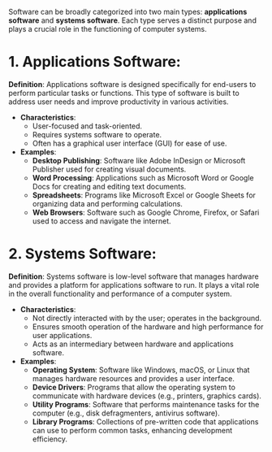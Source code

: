 Software can be broadly categorized into two main types: **applications software** and **systems software**. Each type serves a distinct purpose and plays a crucial role in the functioning of computer systems.
# 1. Applications Software:
**Definition**: Applications software is designed specifically for end-users to perform particular tasks or functions. This type of software is built to address user needs and improve productivity in various activities.
- **Characteristics**:
    - User-focused and task-oriented.
    - Requires systems software to operate.
    - Often has a graphical user interface (GUI) for ease of use.
- **Examples**:
    - **Desktop Publishing**: Software like Adobe InDesign or Microsoft Publisher used for creating visual documents.
    - **Word Processing**: Applications such as Microsoft Word or Google Docs for creating and editing text documents.
    - **Spreadsheets**: Programs like Microsoft Excel or Google Sheets for organizing data and performing calculations.
    - **Web Browsers**: Software such as Google Chrome, Firefox, or Safari used to access and navigate the internet.
# 2. Systems Software:
**Definition**: Systems software is low-level software that manages hardware and provides a platform for applications software to run. It plays a vital role in the overall functionality and performance of a computer system.
- **Characteristics**:
    - Not directly interacted with by the user; operates in the background.
    - Ensures smooth operation of the hardware and high performance for user applications.
    - Acts as an intermediary between hardware and applications software.
- **Examples**:
    - **Operating System**: Software like Windows, macOS, or Linux that manages hardware resources and provides a user interface.
    - **Device Drivers**: Programs that allow the operating system to communicate with hardware devices (e.g., printers, graphics cards).
    - **Utility Programs**: Software that performs maintenance tasks for the computer (e.g., disk defragmenters, antivirus software).
    - **Library Programs**: Collections of pre-written code that applications can use to perform common tasks, enhancing development efficiency.